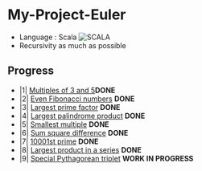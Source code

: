 # My-Project-Euler  
  * Language : Scala
  ![SCALA](http://www.scala-lang.org/resources/img/scala-small-logo.png)
  * Recursivity as much as possible  

## Progress  
  * |1| [Multiples of 3 and 5](Mult.scala)**DONE**
  * |2| [	Even Fibonacci numbers](FiboEven.scala) **DONE**
  * |3| [Largest prime factor](MaxPrime.scala) **DONE**
  * |4| [Largest palindrome product](LargestPal.scala) **DONE**
  * |5| [Smallest multiple](SmallestMultiple.scala) **DONE**
  * |6| [Sum square difference](SumSquareDiff.scala) **DONE**
  * |7| [10001st prime](FirstsPrime.scala) **DONE**
  * |8| [Largest product in a series](FourAdjDigit.scala) **DONE**
  * |9| [Special Pythagorean triplet](PythagoreanTriplet.scala) **WORK IN PROGRESS**
